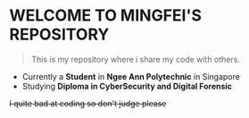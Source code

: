 # WELCOME TO MINGFEI'S REPOSITORY

> This is my repository where i share my code with others.

- Currently a **Student** in **Ngee Ann Polytechnic** in Singapore
- Studying **Diploma in CyberSecurity and Digital Forensic**

~~I quite bad at coding so don't judge please~~
